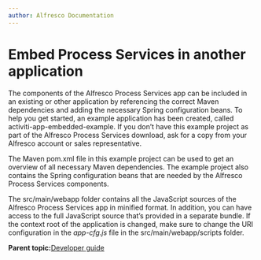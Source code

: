 ```yaml
---
author: Alfresco Documentation
---
```


# Embed Process Services in another application

The components of the Alfresco Process Services app can be included in an existing or other application by referencing the correct Maven dependencies and adding the necessary Spring configuration beans. To help you get started, an example application has been created, called activiti-app-embedded-example. If you don’t have this example project as part of the Alfresco Process Services download, ask for a copy from your Alfresco account or sales representative.

The Maven pom.xml file in this example project can be used to get an overview of all necessary Maven dependencies. The example project also contains the Spring configuration beans that are needed by the Alfresco Process Services components.

The src/main/webapp folder contains all the JavaScript sources of the Alfresco Process Services app in minified format. In addition, you can have access to the full JavaScript source that’s provided in a separate bundle. If the context root of the application is changed, make sure to change the URI configuration in the *app-cfg.js* file in the src/main/webapp/scripts folder.

**Parent topic:**[Developer guide](../topics/developmentGuide.md)

